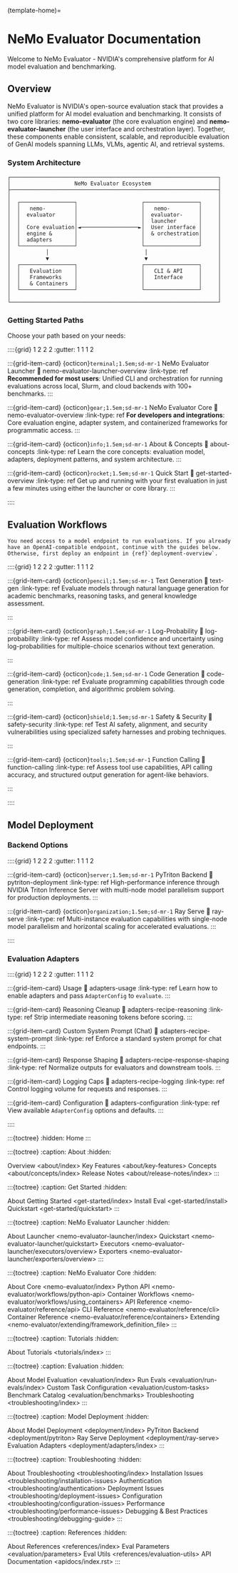 (template-home)=

# NeMo Evaluator Documentation

Welcome to NeMo Evaluator - NVIDIA's comprehensive platform for AI model evaluation and benchmarking.

## Overview

NeMo Evaluator is NVIDIA's open-source evaluation stack that provides a unified platform for AI model evaluation and benchmarking. It consists of two core libraries: **nemo-evaluator** (the core evaluation engine) and **nemo-evaluator-launcher** (the user interface and orchestration layer). Together, these components enable consistent, scalable, and reproducible evaluation of GenAI models spanning LLMs, VLMs, agentic AI, and retrieval systems.

### System Architecture

```
┌─────────────────────────────────────────────────────────────────┐
│                    NeMo Evaluator Ecosystem                     │
├─────────────────────────────────────────────────────────────────┤
│                                                                 │
│  ┌─────────────────┐                    ┌─────────────────┐     │
│  │   nemo-         │                    │   nemo-         │     │
│  │  evaluator      │                    │  evaluator-     │     │
│  │                 │                    │  launcher       │     │
│  │  Core evaluation│◄──────────────────►│  User interface │     │
│  │  engine &       │                    │  & orchestration│     │
│  │  adapters       │                    │                 │     │
│  └─────────────────┘                    └─────────────────┘     │
│           │                              │                      │
│           ▼                              ▼                      │
│  ┌─────────────────┐                    ┌─────────────────┐     │
│  │   Evaluation    │                    │   CLI & API     │     │
│  │   Frameworks    │                    │   Interface     │     │
│  │   & Containers  │                    │                 │     │
│  └─────────────────┘                    └─────────────────┘     │
│                                                                 │
└─────────────────────────────────────────────────────────────────┘
```

### Getting Started Paths

Choose your path based on your needs:

::::{grid} 1 2 2 2
:gutter: 1 1 1 2

:::{grid-item-card} {octicon}`terminal;1.5em;sd-mr-1` NeMo Evaluator Launcher
:link: nemo-evaluator-launcher-overview
:link-type: ref
**Recommended for most users**: Unified CLI and orchestration for running evaluations across local, Slurm, and cloud backends with 100+ benchmarks.
:::

:::{grid-item-card} {octicon}`gear;1.5em;sd-mr-1` NeMo Evaluator Core
:link: nemo-evaluator-overview
:link-type: ref
**For developers and integrations**: Core evaluation engine, adapter system, and containerized frameworks for programmatic access.
:::

:::{grid-item-card} {octicon}`info;1.5em;sd-mr-1` About & Concepts
:link: about-concepts
:link-type: ref
Learn the core concepts: evaluation model, adapters, deployment patterns, and system architecture.
:::

:::{grid-item-card} {octicon}`rocket;1.5em;sd-mr-1` Quick Start
:link: get-started-overview
:link-type: ref
Get up and running with your first evaluation in just a few minutes using either the launcher or core library.
:::

::::

## Evaluation Workflows

```{note}
You need access to a model endpoint to run evaluations. If you already have an OpenAI-compatible endpoint, continue with the guides below. Otherwise, first deploy an endpoint in {ref}`deployment-overview`.
```

::::{grid} 1 2 2 2
:gutter: 1 1 1 2

:::{grid-item-card} {octicon}`pencil;1.5em;sd-mr-1` Text Generation
:link: text-gen
:link-type: ref
Evaluate models through natural language generation for academic benchmarks, reasoning tasks, and general knowledge assessment.

:::

:::{grid-item-card} {octicon}`graph;1.5em;sd-mr-1` Log-Probability
:link: log-probability
:link-type: ref
Assess model confidence and uncertainty using log-probabilities for multiple-choice scenarios without text generation.

:::

:::{grid-item-card} {octicon}`code;1.5em;sd-mr-1` Code Generation
:link: code-generation
:link-type: ref
Evaluate programming capabilities through code generation, completion, and algorithmic problem solving.

:::

:::{grid-item-card} {octicon}`shield;1.5em;sd-mr-1` Safety & Security
:link: safety-security
:link-type: ref
Test AI safety, alignment, and security vulnerabilities using specialized safety harnesses and probing techniques.

:::

:::{grid-item-card} {octicon}`tools;1.5em;sd-mr-1` Function Calling
:link: function-calling
:link-type: ref
Assess tool use capabilities, API calling accuracy, and structured output generation for agent-like behaviors.

:::

::::

## Model Deployment

### Backend Options

::::{grid} 1 2 2 2
:gutter: 1 1 1 2

:::{grid-item-card} {octicon}`server;1.5em;sd-mr-1` PyTriton Backend
:link: pytriton-deployment
:link-type: ref
High-performance inference through NVIDIA Triton Inference Server with multi-node model parallelism support for production deployments.
:::

:::{grid-item-card} {octicon}`organization;1.5em;sd-mr-1` Ray Serve
:link: ray-serve
:link-type: ref
Multi-instance evaluation capabilities with single-node model parallelism and horizontal scaling for accelerated evaluations.
:::

::::

### Evaluation Adapters

::::{grid} 1 2 2 2
:gutter: 1 1 1 2

:::{grid-item-card} Usage
:link: adapters-usage
:link-type: ref
Learn how to enable adapters and pass `AdapterConfig` to `evaluate`.
:::

:::{grid-item-card} Reasoning Cleanup
:link: adapters-recipe-reasoning
:link-type: ref
Strip intermediate reasoning tokens before scoring.
:::

:::{grid-item-card} Custom System Prompt (Chat)
:link: adapters-recipe-system-prompt
:link-type: ref
Enforce a standard system prompt for chat endpoints.
:::

:::{grid-item-card} Response Shaping
:link: adapters-recipe-response-shaping
:link-type: ref
Normalize outputs for evaluators and downstream tools.
:::

:::{grid-item-card} Logging Caps
:link: adapters-recipe-logging
:link-type: ref
Control logging volume for requests and responses.
:::

:::{grid-item-card} Configuration
:link: adapters-configuration
:link-type: ref
View available `AdapterConfig` options and defaults.
:::

::::

:::{toctree}
:hidden:
Home <self>
:::

:::{toctree}
:caption: About
:hidden:

Overview <about/index>
Key Features <about/key-features>
Concepts <about/concepts/index>
Release Notes <about/release-notes/index>
:::

:::{toctree}
:caption: Get Started
:hidden:

About Getting Started <get-started/index>
Install Eval <get-started/install>
Quickstart <get-started/quickstart>
:::

:::{toctree}
:caption: NeMo Evaluator Launcher
:hidden:

About Launcher <nemo-evaluator-launcher/index>
Quickstart <nemo-evaluator-launcher/quickstart>
Executors <nemo-evaluator-launcher/executors/overview>
Exporters <nemo-evaluator-launcher/exporters/overview>
:::

:::{toctree}
:caption: NeMo Evaluator Core
:hidden:

About Core <nemo-evaluator/index>
Python API <nemo-evaluator/workflows/python-api>
Container Workflows <nemo-evaluator/workflows/using_containers>
API Reference <nemo-evaluator/reference/api>
CLI Reference <nemo-evaluator/reference/cli>
Container Reference <nemo-evaluator/reference/containers>
Extending <nemo-evaluator/extending/framework_definition_file>
:::

:::{toctree}
:caption: Tutorials
:hidden:

About Tutorials <tutorials/index>
:::

:::{toctree}
:caption: Evaluation
:hidden:

About Model Evaluation <evaluation/index>
Run Evals <evaluation/run-evals/index>
Custom Task Configuration <evaluation/custom-tasks>
Benchmark Catalog <evaluation/benchmarks>
Troubleshooting <troubleshooting/index>
:::

:::{toctree}
:caption: Model Deployment
:hidden:

About Model Deployment <deployment/index>
PyTriton Backend <deployment/pytriton>
Ray Serve Deployment <deployment/ray-serve>
Evaluation Adapters <deployment/adapters/index>
:::

:::{toctree}
:caption: Troubleshooting
:hidden:

About Troubleshooting <troubleshooting/index>
Installation Issues <troubleshooting/installation-issues>
Authentication <troubleshooting/authentication>
Deployment Issues <troubleshooting/deployment-issues>
Configuration <troubleshooting/configuration-issues>
Performance <troubleshooting/performance-issues>
Debugging & Best Practices <troubleshooting/debugging-guide>
:::

:::{toctree}
:caption: References
:hidden:

About References <references/index>
Eval Parameters <evaluation/parameters>
Eval Utils <references/evaluation-utils>
API Documentation <apidocs/index.rst>
:::
